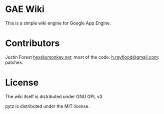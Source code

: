 GAE Wiki
========

This is a simple wiki engine for Google App Engine.


Contributors
============

Justin Forest <hex@umonkey.net>: most of the code.
h.rayflood@gmail.com: patches.


License
=======

The wiki itself is distributed under GNU GPL v3.

pytz is distributed under the MIT license.
